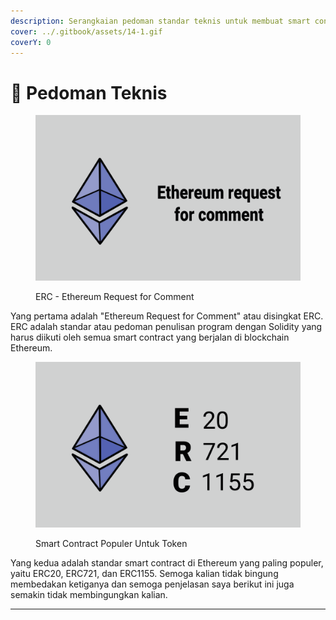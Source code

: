 ```yaml
---
description: Serangkaian pedoman standar teknis untuk membuat smart contract...
cover: ../.gitbook/assets/14-1.gif
coverY: 0
---
```


# 📜 Pedoman Teknis

<figure><img src="../.gitbook/assets/28.gif" alt=""><figcaption><p>ERC - Ethereum Request for Comment</p></figcaption></figure>

Yang pertama adalah "Ethereum Request for Comment" atau disingkat ERC. ERC adalah standar atau pedoman penulisan program dengan Solidity yang harus diikuti oleh semua smart contract yang berjalan di blockchain Ethereum.

<figure><img src="../.gitbook/assets/29.gif" alt=""><figcaption><p>Smart Contract Populer Untuk Token</p></figcaption></figure>

Yang kedua adalah standar smart contract di Ethereum yang paling populer, yaitu ERC20, ERC721, dan ERC1155. Semoga kalian tidak bingung membedakan ketiganya dan semoga penjelasan saya berikut ini juga semakin tidak membingungkan kalian.

***
